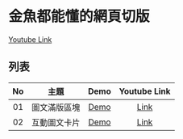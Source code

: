 # 金魚都能懂的網頁切版

[Youtube Link](https://www.youtube.com/playlist?list=PLqivELodHt3hxeuLX8PYaI8u1GcDaBoJo)

## 列表

| No  |     主題     |                             Demo                              |             Youtube Link             |
| :-: | :----------: | :-----------------------------------------------------------: | :----------------------------------: |
| 01  | 圖文滿版區塊 | [Demo](https://alan10332000.github.io/css-layout-practice/01) | [Link](https://youtu.be/rwTMBmnIHcY) |
| 02  | 互動圖文卡片 | [Demo](https://alan10332000.github.io/css-layout-practice/02) | [Link](https://youtu.be/IocyLERRdko) |

